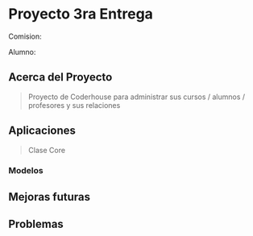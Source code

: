 # Proyecto 3ra Entrega

Comision:

Alumno:

## Acerca del Proyecto
> Proyecto de Coderhouse para administrar sus cursos / alumnos / profesores y sus relaciones

## Aplicaciones
> Clase
> Core

### Modelos

## Mejoras futuras

## Problemas 
